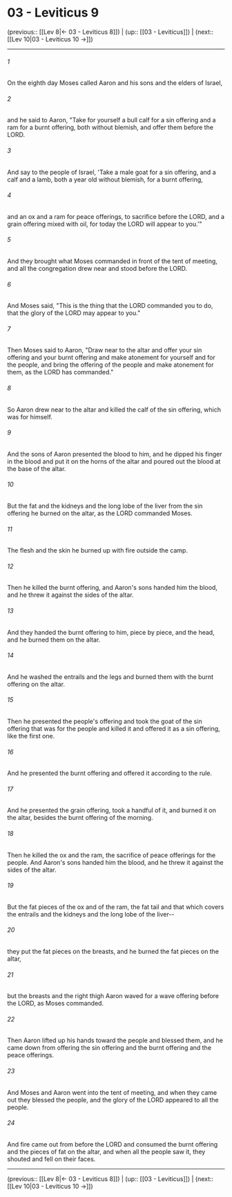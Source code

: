 # 03 - Leviticus 9

(previous:: [[Lev 8|← 03 - Leviticus 8]]) | (up:: [[03 - Leviticus]]) | (next:: [[Lev 10|03 - Leviticus 10 →]])

***


###### 1 
On the eighth day Moses called Aaron and his sons and the elders of Israel, 

###### 2 
and he said to Aaron, "Take for yourself a bull calf for a sin offering and a ram for a burnt offering, both without blemish, and offer them before the LORD. 

###### 3 
And say to the people of Israel, 'Take a male goat for a sin offering, and a calf and a lamb, both a year old without blemish, for a burnt offering, 

###### 4 
and an ox and a ram for peace offerings, to sacrifice before the LORD, and a grain offering mixed with oil, for today the LORD will appear to you.'" 

###### 5 
And they brought what Moses commanded in front of the tent of meeting, and all the congregation drew near and stood before the LORD. 

###### 6 
And Moses said, "This is the thing that the LORD commanded you to do, that the glory of the LORD may appear to you." 

###### 7 
Then Moses said to Aaron, "Draw near to the altar and offer your sin offering and your burnt offering and make atonement for yourself and for the people, and bring the offering of the people and make atonement for them, as the LORD has commanded." 

###### 8 
So Aaron drew near to the altar and killed the calf of the sin offering, which was for himself. 

###### 9 
And the sons of Aaron presented the blood to him, and he dipped his finger in the blood and put it on the horns of the altar and poured out the blood at the base of the altar. 

###### 10 
But the fat and the kidneys and the long lobe of the liver from the sin offering he burned on the altar, as the LORD commanded Moses. 

###### 11 
The flesh and the skin he burned up with fire outside the camp. 

###### 12 
Then he killed the burnt offering, and Aaron's sons handed him the blood, and he threw it against the sides of the altar. 

###### 13 
And they handed the burnt offering to him, piece by piece, and the head, and he burned them on the altar. 

###### 14 
And he washed the entrails and the legs and burned them with the burnt offering on the altar. 

###### 15 
Then he presented the people's offering and took the goat of the sin offering that was for the people and killed it and offered it as a sin offering, like the first one. 

###### 16 
And he presented the burnt offering and offered it according to the rule. 

###### 17 
And he presented the grain offering, took a handful of it, and burned it on the altar, besides the burnt offering of the morning. 

###### 18 
Then he killed the ox and the ram, the sacrifice of peace offerings for the people. And Aaron's sons handed him the blood, and he threw it against the sides of the altar. 

###### 19 
But the fat pieces of the ox and of the ram, the fat tail and that which covers the entrails and the kidneys and the long lobe of the liver-- 

###### 20 
they put the fat pieces on the breasts, and he burned the fat pieces on the altar, 

###### 21 
but the breasts and the right thigh Aaron waved for a wave offering before the LORD, as Moses commanded. 

###### 22 
Then Aaron lifted up his hands toward the people and blessed them, and he came down from offering the sin offering and the burnt offering and the peace offerings. 

###### 23 
And Moses and Aaron went into the tent of meeting, and when they came out they blessed the people, and the glory of the LORD appeared to all the people. 

###### 24 
And fire came out from before the LORD and consumed the burnt offering and the pieces of fat on the altar, and when all the people saw it, they shouted and fell on their faces.

***

(previous:: [[Lev 8|← 03 - Leviticus 8]]) | (up:: [[03 - Leviticus]]) | (next:: [[Lev 10|03 - Leviticus 10 →]])
